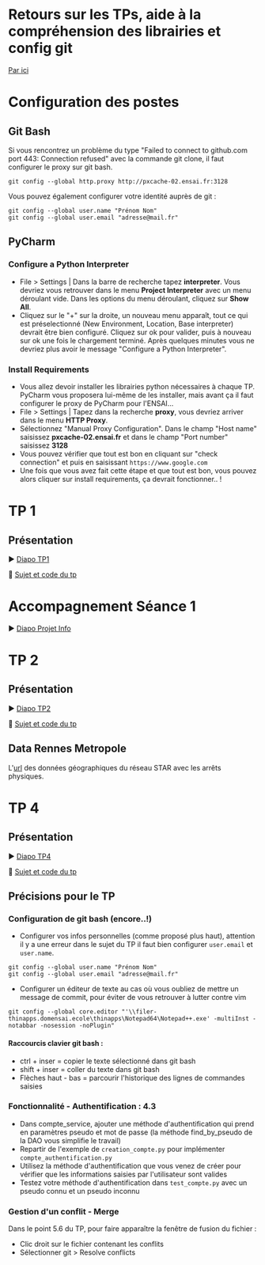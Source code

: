 # Retours sur les TPs, aide à la compréhension des librairies et config git

[Par ici](https://github.com/antoinelecacheur/ENSAI-2A/tree/master/retourtp)

# Configuration des postes

## Git Bash

Si vous rencontrez un problème du type "Failed to connect to github.com port 443: Connection refused" avec la commande git clone, il faut configurer le proxy sur git bash.
```
git config --global http.proxy http://pxcache-02.ensai.fr:3128
```

Vous pouvez également configurer votre identité auprès de git :
```
git config --global user.name "Prénom Nom"
git config --global user.email "adresse@mail.fr"
```

## PyCharm
### Configure a Python Interpreter
- File > Settings | Dans la barre de recherche tapez <b>interpreter</b>. Vous devriez vous retrouver dans le menu <b>Project Interpreter</b> avec un menu déroulant vide. Dans les options du menu déroulant, cliquez sur <b>Show All</b>.
- Cliquez sur le "+" sur la droite, un nouveau menu apparaît, tout ce qui est préselectionné (New Environment, Location, Base interpreter) devrait être bien configuré. Cliquez sur ok pour valider, puis à nouveau sur ok une fois le chargement terminé. Après quelques minutes vous ne devriez plus avoir le message "Configure a Python Interpreter".

### Install Requirements
- Vous allez devoir installer les librairies python nécessaires à chaque TP. PyCharm vous proposera lui-même de les installer, mais avant ça il faut configurer le proxy de PyCharm pour l'ENSAI...
- File > Settings | Tapez dans la recherche <b>proxy</b>, vous devriez arriver dans le menu <b>HTTP Proxy</b>.
- Sélectionnez "Manual Proxy Configuration". Dans le champ "Host name" saisissez <b>pxcache-02.ensai.fr</b> et dans le champ "Port number" saisissez <b>3128</b>
- Vous pouvez vérifier que tout est bon en cliquant sur "check connection" et puis en saisissant ```https://www.google.com ```
- Une fois que vous avez fait cette étape et que tout est bon, vous pouvez alors cliquer sur install requirements, ça devrait fonctionner.. !

# TP 1

## Présentation

:arrow_forward: <a href="https://antoinelecacheur.github.io/ENSAI-2A/index.html" target="_blank">Diapo TP1</a>

:open_file_folder: <a href="https://github.com/HealerMikado/2019Ensai_complement-info_TP1" target="_blank">Sujet et code du tp</a>

# Accompagnement Séance 1
:arrow_forward: <a href="https://antoinelecacheur.github.io/ENSAI-2A/brewerydb.html" target="_blank">Diapo Projet Info</a>

# TP 2

## Présentation
:arrow_forward: <a href="https://antoinelecacheur.github.io/ENSAI-2A/tp2.html" target="_blank">Diapo TP2</a>

:open_file_folder: <a href="https://github.com/HealerMikado/2019Ensai_complement_info_TP2" target="_blank">Sujet et code du tp</a>
## Data Rennes Metropole

L'<a href="https://data.rennesmetropole.fr/explore/dataset/equipement-accessibilite-arrets-bus/api/" target="_blank">url</a> des données géographiques du réseau STAR avec les arrêts physiques.


# TP 4

## Présentation
:arrow_forward: <a href="https://antoinelecacheur.github.io/ENSAI-2A/tp4.html" target="_blank">Diapo TP4</a>

:open_file_folder: <a href="https://foad-moodle.ensai.fr/course/view.php?id=11#section-5" target="_blank">Sujet et code du tp</a>

## Précisions pour le TP

### Configuration de git bash (encore..!)
- Configurer vos infos personnelles (comme proposé plus haut), attention il y a une erreur dans le sujet du TP il faut bien configurer `user.email` et `user.name`.

```
git config --global user.name "Prénom Nom"
git config --global user.email "adresse@mail.fr"
```

- Configurer un éditeur de texte au cas où vous oubliez de mettre un message de commit, pour éviter de vous retrouver à lutter contre vim

```
git config --global core.editor "'\\filer-thinapps.domensai.ecole\thinapps\Notepad64\Notepad++.exe' -multiInst -notabbar -nosession -noPlugin"
```

#### Raccourcis clavier git bash :

- ctrl + inser = copier le texte sélectionné dans git bash
- shift + inser = coller du texte dans git bash
- Flèches haut - bas = parcourir l'historique des lignes de commandes saisies

### Fonctionnalité - Authentification : 4.3
- Dans compte_service, ajouter une méthode d'authentification qui prend en paramètres pseudo et mot de passe (la méthode find_by_pseudo de la DAO vous simplifie le travail)
- Repartir de l'exemple de `creation_compte.py` pour implémenter `compte_authentification.py`
- Utilisez la méthode d'authentification que vous venez de créer pour vérifier que les informations saisies par l'utilisateur sont valides
- Testez votre méthode d'authentification dans `test_compte.py` avec un pseudo connu et un pseudo inconnu

### Gestion d'un conflit - Merge

Dans le point 5.6 du TP, pour faire apparaître la fenêtre de fusion du fichier :
- Clic droit sur le fichier contenant les conflits
- Sélectionner git > Resolve conflicts

